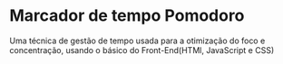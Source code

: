 # Marcador de tempo Pomodoro
 Uma técnica de gestão de tempo usada para a otimização do foco e concentração, usando o básico do Front-End(HTMl, JavaScript e CSS)
